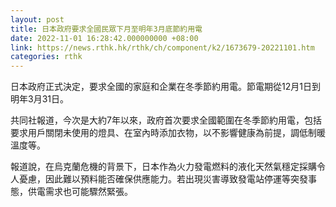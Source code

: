 ```yaml
---
layout: post
title: 日本政府要求全國民眾下月至明年3月底節約用電
date: 2022-11-01 16:28:42.000000000 +08:00
link: https://news.rthk.hk/rthk/ch/component/k2/1673679-20221101.htm
categories: rthk
---
```


日本政府正式決定，要求全國的家庭和企業在冬季節約用電。節電期從12月1日到明年3月31日。

共同社報道，今次是大約7年以來，政府首次要求全國範圍在冬季節約用電，包括要求用戶關閉未使用的燈具、在室內時添加衣物，以不影響健康為前提，調低制暖溫度等。

報道說，在烏克蘭危機的背景下，日本作為火力發電燃料的液化天然氣穩定採購令人憂慮，因此難以預料能否確保供應能力。若出現災害導致發電站停運等突發事態，供電需求也可能驟然緊張。
